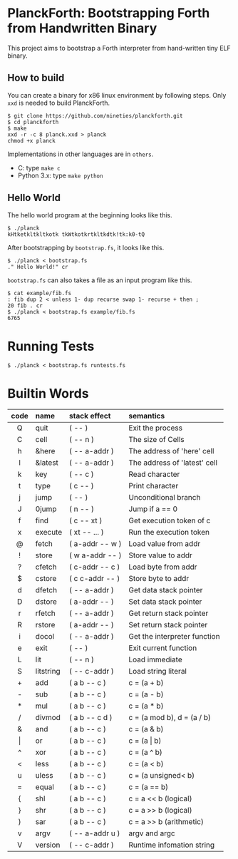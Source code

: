 # PlanckForth: Bootstrapping Forth from Handwritten Binary

This project aims to bootstrap a Forth interpreter from hand-written tiny ELF binary.

## How to build

You can create a binary for x86 linux environment by following steps.
Only `xxd` is needed to build PlanckForth.

```
$ git clone https://github.com/nineties/planckforth.git
$ cd planckforth
$ make
xxd -r -c 8 planck.xxd > planck
chmod +x planck
```

Implementations in other languages are in `others`.

- C: type `make c`
- Python 3.x: type `make python`

## Hello World

The hello world program at the beginning looks like this.

```
$ ./planck
kHtketkltkltkotk tkWtkotkrtkltkdtk!tk:k0-tQ
```
After bootstrapping by `bootstrap.fs`, it looks like this.

```
$ ./planck < bootstrap.fs
." Hello World!" cr
```

`bootstrap.fs` can also takes a file as an input program like this.

```
$ cat example/fib.fs
: fib dup 2 < unless 1- dup recurse swap 1- recurse + then ;
20 fib . cr
$ ./planck < bootstrap.fs example/fib.fs
6765
```

# Running Tests

```
$ ./planck < bootstrap.fs runtests.fs
```

# Builtin Words

| code | name      | stack effect    | semantics                    |
|:----:|:----------|:----------------|:-----------------------------|
| Q    | quit      | ( -- )          | Exit the process             |
| C    | cell      | ( -- n )        | The size of Cells            |
| h    | &here     | ( -- a-addr )   | The address of 'here' cell   |
| l    | &latest   | ( -- a-addr )   | The address of 'latest' cell |
| k    | key       | ( -- c )        | Read character               |
| t    | type      | ( c -- )        | Print character              |
| j    | jump      | ( -- )          | Unconditional branch         |
| J    | 0jump     | ( n -- )        | Jump if a == 0               |
| f    | find      | ( c -- xt )     | Get execution token of c     |
| x    | execute   | ( xt -- ... )   | Run the execution token      |
| @    | fetch     | ( a-addr -- w ) | Load value from addr         |
| !    | store     | ( w a-addr -- ) | Store value to addr          |
| ?    | cfetch    | ( c-addr -- c ) | Load byte from addr          |
| $    | cstore    | ( c c-addr -- ) | Store byte to addr           |
| d    | dfetch    | ( -- a-addr )   | Get data stack pointer       |
| D    | dstore    | ( a-addr -- )   | Set data stack pointer       |
| r    | rfetch    | ( -- a-addr )   | Get return stack pointer     |
| R    | rstore    | ( a-addr -- )   | Set return stack pointer     |
| i    | docol     | ( -- a-addr )   | Get the interpreter function |
| e    | exit      | ( -- )          | Exit current function        |
| L    | lit       | ( -- n )        | Load immediate               |
| S    | litstring | ( -- c-addr )   | Load string literal          |
| +    | add       | ( a b -- c )    | c = (a + b)                  |
| -    | sub       | ( a b -- c )    | c = (a - b)                  |
| *    | mul       | ( a b -- c )    | c = (a * b)                  |
| /    | divmod    | ( a b -- c d )  | c = (a mod b), d = (a / b)   |
| &    | and       | ( a b -- c )    | c = (a & b)                  |
| \|   | or        | ( a b -- c )    | c = (a \| b)                 |
| ^    | xor       | ( a b -- c )    | c = (a ^ b)                  |
| <    | less      | ( a b -- c )    | c = (a < b)                  |
| u    | uless     | ( a b -- c )    | c = (a unsigned< b)          |
| =    | equal     | ( a b -- c )    | c = (a == b)                 |
| {    | shl       | ( a b -- c )    | c = a << b (logical)         |
| }    | shr       | ( a b -- c )    | c = a >> b (logical)         |
| )    | sar       | ( a b -- c )    | c = a >> b (arithmetic)      |
| v    | argv      | ( -- a-addr u ) | argv and argc                |
| V    | version   | ( -- c-addr )   | Runtime infomation string    |
